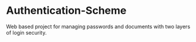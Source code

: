 # Authentication-Scheme
Web based project for managing passwords and documents with two layers of login security.
